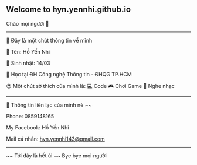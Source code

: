 ## Welcome to hyn.yennhi.github.io

Chào mọi người 👋
_______________________________________________

📝 Đây là một chút thông tin về mình

🧑 Tên: Hồ Yến Nhi

🎂 Sinh nhật: 14/03

💼 Học tại ĐH Công nghệ Thông tin - ĐHQG TP.HCM

😍 Một chút sở thích của mình là: 💻 Code 🎮 Chơi Game 🎵 Nghe nhạc

________________________________________________

📱 Thông tin liên lạc của mình nè ~~

Phone: 0859148165

My Facebook: Hồ Yến Nhi

Mail cá nhân: hyn.yennhi143@gmail.com


________________________________________________
~~ Tới đây là hết ùi ~~ Bye bye mọi người

